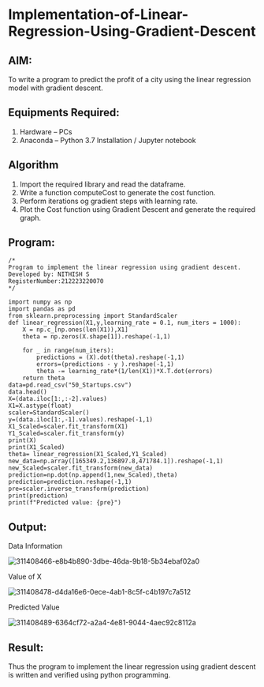 # Implementation-of-Linear-Regression-Using-Gradient-Descent

## AIM:
To write a program to predict the profit of a city using the linear regression model with gradient descent.

## Equipments Required:
1. Hardware – PCs
2. Anaconda – Python 3.7 Installation / Jupyter notebook

## Algorithm
1. Import the required library and read the dataframe.
2. Write a function computeCost to generate the cost function.
3. Perform iterations og gradient steps with learning rate.
4. Plot the Cost function using Gradient Descent and generate the required graph.

## Program:
```
/*
Program to implement the linear regression using gradient descent.
Developed by: NITHISH S
RegisterNumber:212223220070
*/
```
```
import numpy as np
import pandas as pd
from sklearn.preprocessing import StandardScaler
def linear_regression(X1,y,learning_rate = 0.1, num_iters = 1000):
    X = np.c_[np.ones(len(X1)),X1]
    theta = np.zeros(X.shape[1]).reshape(-1,1)
    
    for _ in range(num_iters):
        predictions = (X).dot(theta).reshape(-1,1)
        errors=(predictions - y ).reshape(-1,1)
        theta -= learning_rate*(1/len(X1))*X.T.dot(errors)
    return theta
data=pd.read_csv("50_Startups.csv")
data.head()
X=(data.iloc[1:,:-2].values)
X1=X.astype(float)
scaler=StandardScaler()
y=(data.iloc[1:,-1].values).reshape(-1,1)
X1_Scaled=scaler.fit_transform(X1)
Y1_Scaled=scaler.fit_transform(y)
print(X)
print(X1_Scaled)
theta= linear_regression(X1_Scaled,Y1_Scaled)
new_data=np.array([165349.2,136897.8,471784.1]).reshape(-1,1)
new_Scaled=scaler.fit_transform(new_data)
prediction=np.dot(np.append(1,new_Scaled),theta)
prediction=prediction.reshape(-1,1)
pre=scaler.inverse_transform(prediction)
print(prediction)
print(f"Predicted value: {pre}")
```

## Output:
Data Information

![311408466-e8b4b890-3dbe-46da-9b18-5b34ebaf02a0](https://github.com/Nithish23013509/Implementation-of-Linear-Regression-Using-Gradient-Descent/assets/149038138/72e4842d-2658-4b93-8e7d-c60a28b0e45c)


Value of X

![311408478-d4da16e6-0ece-4ab1-8c5f-c4b197c7a512](https://github.com/Nithish23013509/Implementation-of-Linear-Regression-Using-Gradient-Descent/assets/149038138/9a89556b-6760-4c2d-a8a1-31315cb246ab)

Predicted Value

![311408489-6364cf72-a2a4-4e81-9044-4aec92c8112a](https://github.com/Nithish23013509/Implementation-of-Linear-Regression-Using-Gradient-Descent/assets/149038138/b16ea58a-3f85-4a05-abc6-8b54f9670a67)


## Result:
Thus the program to implement the linear regression using gradient descent is written and verified using python programming.
